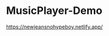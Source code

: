 # MusicPlayer-Demo

<a href ="https://newjeansnohypeboy.netlify.app/" target="_blank">
https://newjeansnohypeboy.netlify.app/
</a>
